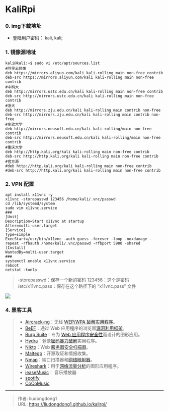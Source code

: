 # KaliRpi


### 0. img下载地址

- 登陆用户密码： kali, kali;


### 1.  镜像源地址

```shell
kali@kali:~$ sudo vi /etc/apt/sources.list
#阿里云镜像
deb https://mirrors.aliyun.com/kali kali-rolling main non-free contrib
deb-src https://mirrors.aliyun.com/kali kali-rolling main non-free contrib
#中科大
deb http://mirrors.ustc.edu.cn/kali kali-rolling main non-free contrib
deb-src http://mirrors.ustc.edu.cn/kali kali-rolling main non-free contrib
#浙大
deb http://mirrors.zju.edu.cn/kali kali-rolling main contrib non-free
deb-src http://mirrors.zju.edu.cn/kali kali-rolling main contrib non-free
#东软大学
deb http://mirrors.neusoft.edu.cn/kali kali-rolling/main non-free contrib
deb-src http://mirrors.neusoft.edu.cn/kali kali-rolling/main non-free contrib
#重庆大学
deb http://http.kali.org/kali kali-rolling main non-free contrib
deb-src http://http.kali.org/kali kali-rolling main non-free contrib
#官方源
#deb http://http.kali.org/kali kali-rolling main non-free contrib
#deb-src http://http.kali.org/kali kali-rolling main non-free contrib
```

### 2. VPN 配置

```shell
apt install x11vnc -y
x11vnc -storepasswd 123456 /home/kali/.vnc/passwd
cd /lib/systemd/system
sudo vim x11vnc.service
###
[Unit]
Description=Start x11vnc at startup
After=multi-user.target
[Service]
Type=simple
ExecStart=/usr/bin/x11vnc -auth guess -forever -loop -noxdamage -repeat -rfbauth /home/kali/.vnc/passwd -rfbport 5900 -shared
[Install]
WantedBy=multi-user.target
###
systemctl enable x11vnc.service
reboot
netstat -tunlp
```

> -storepasswd：保存一个新的密码
> 123456：这个是密码
> /etc/x11vnc.pass：保存在这个路径下的 “x11vnc.pass” 文件

![](https://gitee.com/github-25970295/blogImage/raw/master/img/image-20210118235103487.png)

### 4. 黑客工具

> - [Aircrack-ng](https://www.aircrack-ng.org/)：无线 [WEP/WPA 破解实用程序](https://null-byte.wonderhowto.com/how-to/hack-wi-fi-getting-started-with-aircrack-ng-suite-wi-fi-hacking-tools-0147893/)。
> - [BeEF](https://beefproject.com/)：通过 Web 应用程序的浏览器[漏洞利用框架](https://null-byte.wonderhowto.com/how-to/hack-like-pro-hack-web-browsers-with-beef-0159961/)。
> - [Burp Suite](https://portswigger.net/burp/)：专为 [Web 应用程序安全性](https://null-byte.wonderhowto.com/how-to/hack-like-pro-hack-web-apps-part-4-hacking-form-authentication-with-burp-suite-0163642/)而设计的图形应用。
> - [Hydra](https://github.com/vanhauser-thc/thc-hydra)：登录[密码暴力破解](https://null-byte.wonderhowto.com/how-to/hack-like-pro-crack-online-web-form-passwords-with-thc-hydra-burp-suite-0160643/)实用程序。
> - [Nikto](https://cirt.net/Nikto2)：Web [服务器安全扫描器](https://null-byte.wonderhowto.com/how-to/hack-like-pro-find-vulnerabilities-for-any-website-using-nikto-0151729/)。
> - [Maltego](https://www.paterva.com/web7/)：开源取证和情报收集。
> - [Nmap](https://nmap.org/)：端口扫描器和[网络映射器](https://null-byte.wonderhowto.com/how-to/hack-like-pro-advanced-nmap-for-reconnaissance-0151619/)。
> - [Wireshark](https://www.wireshark.org/download.html)：用于[网络流量分析](https://null-byte.wonderhowto.com/news/8-wireshark-filters-every-wiretapper-uses-spy-web-conversations-and-surfing-habits-0134508/)的图形应用程序。
> - [ieaseMusic](https://github.com/trazyn/ieaseMusic)： 音乐播放器
> - [spotify](https://www.spotify.com/us/download/linux/)
> - [CoCoMusic](https://github.com/xtuJSer/CoCoMusic/releases)



---

> 作者: liudongdong1  
> URL: https://liudongdong1.github.io/kalirpi/  

